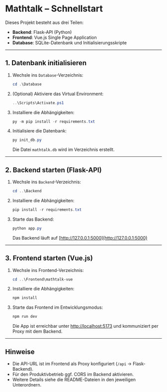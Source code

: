 # Mathtalk – Schnellstart

Dieses Projekt besteht aus drei Teilen:
- **Backend**: Flask-API (Python)
- **Frontend**: Vue.js Single Page Application
- **Database**: SQLite-Datenbank und Initialisierungsskripte

---

## 1. Datenbank initialisieren

1. Wechsle ins `Database`-Verzeichnis:
   ```powershell
   cd .\Database
   ```
2. (Optional) Aktiviere das Virtual Environment:
   ```powershell
   ..\Scripts\Activate.ps1
   ```
3. Installiere die Abhängigkeiten:
   ```powershell
   py -m pip install -r requirements.txt
   ```
4. Initialisiere die Datenbank:
   ```powershell
   py init_db.py
   ```
   Die Datei `mathtalk.db` wird im Verzeichnis erstellt.

---

## 2. Backend starten (Flask-API)

1. Wechsle ins `Backend`-Verzeichnis:
   ```powershell
   cd ..\Backend
   ```
2. Installiere die Abhängigkeiten:
   ```powershell
   pip install -r requirements.txt
   ```
3. Starte das Backend:
   ```powershell
   python app.py
   ```
   Das Backend läuft auf [http://127.0.0.1:5000](http://127.0.0.1:5000)

---

## 3. Frontend starten (Vue.js)

1. Wechsle ins Frontend-Verzeichnis:
   ```powershell
   cd ..\Frontend\mathtalk-vue
   ```
2. Installiere die Abhängigkeiten:
   ```powershell
   npm install
   ```
3. Starte das Frontend im Entwicklungsmodus:
   ```powershell
   npm run dev
   ```
   Die App ist erreichbar unter [http://localhost:5173](http://localhost:5173) und kommuniziert per Proxy mit dem Backend.

---

## Hinweise
- Die API-URL ist im Frontend als Proxy konfiguriert (`/api` → Flask-Backend).
- Für den Produktivbetrieb ggf. CORS im Backend aktivieren.
- Weitere Details siehe die README-Dateien in den jeweiligen Unterordnern.
